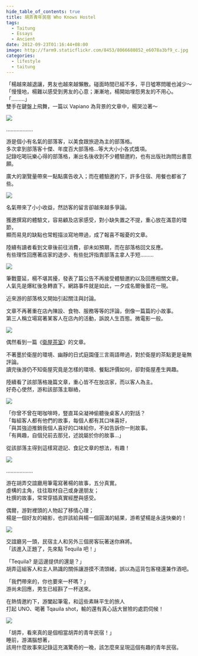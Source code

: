 ```yaml
---
hide_table_of_contents: true
title: 胡弄青年民宿 Who Knows Hostel
tags:
  - Taitung
  - Essays
  - Ancient
date: 2012-09-23T01:16:44+08:00
image: http://farm9.staticflickr.com/8453/8066680852_e6078a3bf9_c.jpg
categories:
  - lifestyle
  - taitung
---
```


「楊越來越退讓，男友也越來越懶散。碰面時間已經不多，平日噓寒問暖也減少～  
「慢慢地，楊難以感受到男友的心意；漸漸地，楊開始埋怨男友的不用心。  
「………」  
雙手在鍵盤上飛舞，一篇以 Vapiano 為背景的文章中，楊哭泣著～

![](http://farm9.staticflickr.com/8450/8066687963_d478e1170f_c.jpg)

………………

游是個小有名氣的部落客，以美食跟旅遊為主的部落格。  
多次拿到部落客十傑、年度百大部落格…等大大小小各式獎項。  
記錄吃喝玩樂心得的部落格，漸出名後收到不少體驗邀約，也有出版社詢問出書意願。

廣大的瀏覽量帶來一點點廣告收入；而在體驗邀約下，許多住宿、用餐也都省了些。

![](http://farm9.staticflickr.com/8451/8066676658_9cfbb9008f_c.jpg)

名氣帶來了小小收益，然訪客的留言卻越來越多爭論。  

獲邀撰寫的體驗文，容易顧及店家感受，對小缺失置之不提，重心放在滿意的環節，  
顯而易見的缺點也常輕描淡寫地帶過，成了報喜不報憂的文章。 

陸續有讀者看到文章後前往消費，卻未如預期，而在部落格回文反應。  
有些理性回應著店家的退步、有些批評指責部落主拿人手短………

![](http://farm9.staticflickr.com/8029/8066684381_b94cbaf3d6_c.jpg)

筆戰蔓延，楊不堪其擾，發表了篇公告不再接受體驗邀約以及回應相關文章。  
人氣先是爆紅後急轉直下。網路事件就是如此，一夕成名爾後曇花一現。

近來游的部落格又開始引起關注與討論。

文章不再著重在店內陳設、食物、服務等等的評論，倒像一篇篇的小故事。  
第三人稱立場寫著某客人在店內的活動，訴說人生百態。微電影一般。

![](http://farm9.staticflickr.com/8172/8066686449_6e60087342.jpg)

偶然看到一篇《<a href="http://goo.gl/cajN0">衛屋茶室</a>》的文章。

不著墨於衛屋的環境、幽靜的日式庭園僅三言兩語帶過，對於衛屋的茶點更是毫無評論。  
讀完後游仍不知衛屋究竟是怎樣的環境、餐點評價如何，卻對衛屋產生興趣。  

陸續看了該部落格幾篇文章，重心皆不在放店家，而以客人為主。  
好奇心使然，游和該部落主聯絡，

![](http://farm9.staticflickr.com/8033/8066675627_fa7d0be16d_c.jpg)

「你曾不曾在喝咖啡時，豎直耳朵凝神偷聽後桌客人的對話？  
「每組客人都有他們的故事，每個人都有其口味喜好，  
「與其強迫推銷我個人喜好的口味給你，不如告訴你一則故事。  
「有興趣，自個兒前去那兒，述說屬於你的故事…」

從該部落主得到這樣寫遊記、食記文章的想法，有趣！

![](http://farm9.staticflickr.com/8453/8066680852_e6078a3bf9_c.jpg)

………………

游在胡弄交誼廳用筆電寫著楊的故事，五分真實。  
虛構的主角，往往取材自己或身邊朋友；  
杜撰的故事，常常穿插真實經歷與感受。

偶爾，游對裡頭的人物起了移情心理；  
楊是一個好友的縮影，也許該給與楊一個圓滿的結果，游希望楊是永遠快樂的！

![](http://farm9.staticflickr.com/8462/8066677974_d242d38c2b_c.jpg)

交誼廳另一頭，民宿主人和另外三個房客玩著迷你麻將。  
「該進入正題了，先來點 Tequila 吧！」

「Tequila? 是這邊提供的還是？」  
胡弄這組客人和主人熟識的關係讓游摸不清頭緒，誤以為這背包客棧還兼作酒吧。

「我們帶來的，你也要來一杯嗎？」  
游尚未回應，男生已經斟了一杯送來。

在熱情邀約下，游闔起筆電，和這些素眛平生的旅人  
打起 UNO、喝著 Tqauila shot，輸的還有真心話大冒險的處罰伺候！

![](http://farm9.staticflickr.com/8032/8066679408_7f44e71a6b_c.jpg)

「胡弄，看來真的是個相當胡弄的青年民宿！」  
睡前，游滿腦想著，  
該用什麼故事來記錄這充滿驚奇的一晚，該怎麼來呈現這個有趣的青年民宿。
